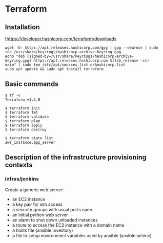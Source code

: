 # Terraform

## Installation

[https://developer.hashicorp.com/terraform/downloads

```
wget -O- https://apt.releases.hashicorp.com/gpg | gpg --dearmor | sudo tee /usr/share/keyrings/hashicorp-archive-keyring.gpg
echo "deb [signed-by=/usr/share/keyrings/hashicorp-archive-keyring.gpg] https://apt.releases.hashicorp.com $(lsb_release -cs) main" | sudo tee /etc/apt/sources.list.d/hashicorp.list
sudo apt update && sudo apt install terraform
```

## Basic commands

```
$ tf -v
Terraform v1.3.8
```

```
$ terraform init
$ terraform fmt
$ terraform validate
$ terraform plan
$ terraform apply
$ terraform destroy
```

```
$ terraform state list
aws_instance.app_server
```

## Description of the infrastructure provisioning contexts

### infras/jenkins

Create a generic web server:
- an EC2 instance
- a key pair for ssh access
- a security groups with usual ports open
- an initial python web server
- an alarm to shut down unloaded instances
- a route to access the EC2 instance with a domain name
- a hosts file (ansible inventory)
- a file to setup environment variables used by ansible (ansible.setenv)